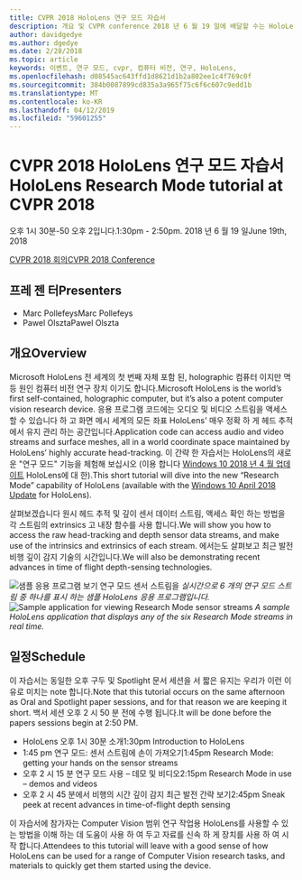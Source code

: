 ```yaml
---
title: CVPR 2018 HoloLens 연구 모드 자습서
description: 개요 및 CVPR conference 2018 년 6 월 19 일에 배달할 수는 HoloLens 연구 모드 세션의 일정입니다.
author: davidgedye
ms.author: dgedye
ms.date: 2/28/2018
ms.topic: article
keywords: 이벤트, 연구 모드, cvpr, 컴퓨터 비전, 연구, HoloLens,
ms.openlocfilehash: d08545ac643ffd1d8621d1b2a802ee1c4f769c0f
ms.sourcegitcommit: 384b0087899cd835a3a965f75c6f6c607c9edd1b
ms.translationtype: MT
ms.contentlocale: ko-KR
ms.lasthandoff: 04/12/2019
ms.locfileid: "59601255"
---
```

# <a name="hololens-research-mode-tutorial-at-cvpr-2018"></a><span data-ttu-id="b8026-104">CVPR 2018 HoloLens 연구 모드 자습서</span><span class="sxs-lookup"><span data-stu-id="b8026-104">HoloLens Research Mode tutorial at CVPR 2018</span></span>
<span data-ttu-id="b8026-105">오후 1시 30분-50 오후 2입니다.</span><span class="sxs-lookup"><span data-stu-id="b8026-105">1:30pm - 2:50pm.</span></span> <span data-ttu-id="b8026-106">2018 년 6 월 19 일</span><span class="sxs-lookup"><span data-stu-id="b8026-106">June 19th, 2018</span></span>

[<span data-ttu-id="b8026-107">CVPR 2018 회의</span><span class="sxs-lookup"><span data-stu-id="b8026-107">CVPR 2018 Conference</span></span>](http://cvpr2018.thecvf.com/)

## <a name="presenters"></a><span data-ttu-id="b8026-108">프레 젠 터</span><span class="sxs-lookup"><span data-stu-id="b8026-108">Presenters</span></span>
* <span data-ttu-id="b8026-109">Marc Pollefeys</span><span class="sxs-lookup"><span data-stu-id="b8026-109">Marc Pollefeys</span></span>
* <span data-ttu-id="b8026-110">Pawel Olszta</span><span class="sxs-lookup"><span data-stu-id="b8026-110">Pawel Olszta</span></span>

## <a name="overview"></a><span data-ttu-id="b8026-111">개요</span><span class="sxs-lookup"><span data-stu-id="b8026-111">Overview</span></span>
<span data-ttu-id="b8026-112">Microsoft HoloLens 전 세계의 첫 번째 자체 포함 된, holographic 컴퓨터 이지만 멱 등 원인 컴퓨터 비전 연구 장치 이기도 합니다.</span><span class="sxs-lookup"><span data-stu-id="b8026-112">Microsoft HoloLens is the world’s first self-contained, holographic computer, but it’s also a potent computer vision research device.</span></span>
<span data-ttu-id="b8026-113">응용 프로그램 코드에는 오디오 및 비디오 스트림을 액세스할 수 있습니다 하 고 화면 메시 세계의 모든 좌표 HoloLens' 매우 정확 하 게 헤드 추적에서 유지 관리 하는 공간입니다.</span><span class="sxs-lookup"><span data-stu-id="b8026-113">Application code can access audio and video streams and surface meshes, all in a world coordinate space maintained by HoloLens’ highly accurate head-tracking.</span></span> <span data-ttu-id="b8026-114">이 간략 한 자습서는 HoloLens의 새로운 "연구 모드" 기능을 체험해 보십시오 (이용 합니다 [Windows 10 2018 년 4 월 업데이트](release-notes-april-2018.md) HoloLens에 대 한).</span><span class="sxs-lookup"><span data-stu-id="b8026-114">This short tutorial will dive into the new “Research Mode” capability of HoloLens (available with the [Windows 10 April 2018 Update](release-notes-april-2018.md) for HoloLens).</span></span>

<span data-ttu-id="b8026-115">살펴보겠습니다 원시 헤드 추적 및 깊이 센서 데이터 스트림, 액세스 확인 하는 방법을 각 스트림의 extrinsics 고 내장 함수를 사용 합니다.</span><span class="sxs-lookup"><span data-stu-id="b8026-115">We will show you how to access the raw head-tracking and depth sensor data streams, and make use of the intrinsics and extrinsics of each stream.</span></span>  <span data-ttu-id="b8026-116">에서는도 살펴보고 최근 발전 비행 깊이 감지 기술의 시간입니다.</span><span class="sxs-lookup"><span data-stu-id="b8026-116">We will also be demonstrating recent advances in time of flight depth-sensing technologies.</span></span>

<span data-ttu-id="b8026-117">![샘플 응용 프로그램 보기 연구 모드 센서 스트림을](images/sensor-stream-viewer.jpg)
*실시간으로 6 개의 연구 모드 스트림 중 하나를 표시 하는 샘플 HoloLens 응용 프로그램입니다.*</span><span class="sxs-lookup"><span data-stu-id="b8026-117">![Sample application for viewing Research Mode sensor streams](images/sensor-stream-viewer.jpg)
*A sample HoloLens application that displays any of the six Research Mode streams in real time.*</span></span>

## <a name="schedule"></a><span data-ttu-id="b8026-118">일정</span><span class="sxs-lookup"><span data-stu-id="b8026-118">Schedule</span></span>
<span data-ttu-id="b8026-119">이 자습서는 동일한 오후 구두 및 Spotlight 문서 세션을 서 짧은 유지는 우리가 이런 이유로 미치는 note 합니다.</span><span class="sxs-lookup"><span data-stu-id="b8026-119">Note that this tutorial occurs on the same afternoon as Oral and Spotlight paper sessions, and for that reason we are keeping it short.</span></span>
<span data-ttu-id="b8026-120">백서 세션 오후 2 시 50 분 전에 수행 됩니다.</span><span class="sxs-lookup"><span data-stu-id="b8026-120">It will be done before the papers sessions begin at 2:50 PM.</span></span>

- <span data-ttu-id="b8026-121">HoloLens 오후 1시 30분 소개</span><span class="sxs-lookup"><span data-stu-id="b8026-121">1:30pm   Introduction to HoloLens</span></span> 
- <span data-ttu-id="b8026-122">1:45 pm 연구 모드: 센서 스트림에 손이 가져오기</span><span class="sxs-lookup"><span data-stu-id="b8026-122">1:45pm   Research Mode: getting your hands on the sensor streams</span></span> 
- <span data-ttu-id="b8026-123">오후 2 시 15 분 연구 모드 사용 – 데모 및 비디오</span><span class="sxs-lookup"><span data-stu-id="b8026-123">2:15pm   Research Mode in use – demos and videos</span></span> 
- <span data-ttu-id="b8026-124">오후 2 시 45 분에서 비행의 시간 깊이 감지 최근 발전 간략 보기</span><span class="sxs-lookup"><span data-stu-id="b8026-124">2:45pm   Sneak peek at recent advances in time-of-flight depth sensing</span></span> 

<span data-ttu-id="b8026-125">이 자습서에 참가자는 Computer Vision 범위 연구 작업용 HoloLens를 사용할 수 있는 방법을 이해 하는 데 도움이 사용 하 여 두고 자료를 신속 하 게 장치를 사용 하 여 시작 합니다.</span><span class="sxs-lookup"><span data-stu-id="b8026-125">Attendees to this tutorial will leave with a good sense of how HoloLens can be used for a range of Computer Vision research tasks, and materials to quickly get them started using the device.</span></span>
